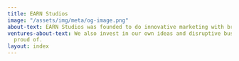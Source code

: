 ```yaml
---
title: EARN Studios
image: "/assets/img/meta/og-image.png"
about-text: EARN Studios was founded to do innovative marketing with brave clients
ventures-about-text: We also invest in our own ideas and disruptive businesses we’re
  proud of.
layout: index
---
```


